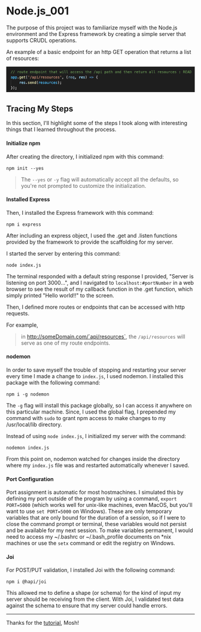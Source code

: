 # Node.js_001
The purpose of this project was to familiarize myself with the Node.js environment and the Express framework by creating a simple server that supports CRUDL operations.

An example of a basic endpoint for an http GET operation that returns a list of resources:

![Basic endpoint for an http GET operation that returns a list of resources](/images/RouteEndpointExample.png)

## Tracing My Steps
In this section, I'll highlight some of the steps I took along with interesting things that I learned throughout the process.

#### Initialize npm
After creating the directory, I initialized npm with this command:
```
npm init --yes
```
> The `--yes` or `-y` flag will automatically accept all the defaults, so you're not prompted to customize the initialization.

#### Installed Express
Then, I installed the Express framework with this command:
```
npm i express
```

After including an express object, I used the .get and .listen functions provided by the framework to provide the scaffolding for my server.

I started the server by entering this command:
```
node index.js
```

The terminal responded with a default string response I provided, "Server is listening on port 3000...", and I navigated to `localhost:#portNumber` in a web browser to see the result of my callback function in the .get function, which simply printed "Hello world!!" to the screen.

Then, I defined more routes or endpoints that can be accessed with http requests.

For example,

> in http://someDomain.com/`api/resources`, the `/api/resources` will serve as one of my route endpoints.

#### nodemon
In order to save myself the trouble of stopping and restarting your server every time I made a change to `index.js`, I used nodemon. I installed this package with the following command:
```
npm i -g nodemon
```

The `-g` flag will install this package globally, so I can access it anywhere on this particular machine. Since, I used the global flag, I prepended my command with `sudo` to grant npm access to make changes to my /usr/local/lib directory.

Instead of using `node index.js`, I initialized my server with the command:
```
nodemon index.js
```

From this point on, nodemon watched for changes inside the directory where my `index.js` file was and restarted automatically whenever I saved.

#### Port Configuration
Port assignment is automatic for most hostmachines. I simulated this by defining my port outside of the program by using a command, `export PORT=5000` (which works well for unix-like machines, even MacOS, but you'll want to use `set PORT=5000` on Windows). These are only temporary variables that are only bound for the duration of a session, so if I were to close the command prompt or terminal, these variables would not persist and be available for my next session. To make variables permanent, I would need to access my ~/.bashrc or ~/.bash_profile documents on *nix machines or use the `setx` command or edit the registry on Windows.

#### Joi
For POST/PUT validation, I installed Joi with the following command:
```
npm i @hapi/joi
```

This allowed me to define a shape (or schema) for the kind of input my server should be receiving from the client. With Joi, I validated test data against the schema to ensure that my server could handle errors.

---------------------------------------
Thanks for the [tutorial](https://www.youtube.com/watch?v=pKd0Rpw7O48), Mosh!